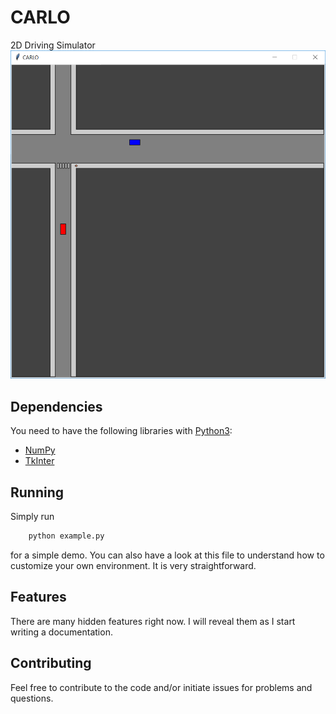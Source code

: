 # CARLO
2D Driving Simulator
![CARLO - Example Image](carlo.png "CARLO - Example Image")

## Dependencies
You need to have the following libraries with [Python3](http://www.python.org/downloads):
- [NumPy](http://www.numpy.org/)
- [TkInter](http://wiki.python.org/moin/TkInter)

## Running
Simply run
```python
	python example.py
```
for a simple demo. You can also have a look at this file to understand how to customize your own environment. It is very straightforward.

## Features
There are many hidden features right now. I will reveal them as I start writing a documentation.

## Contributing
Feel free to contribute to the code and/or initiate issues for problems and questions.
